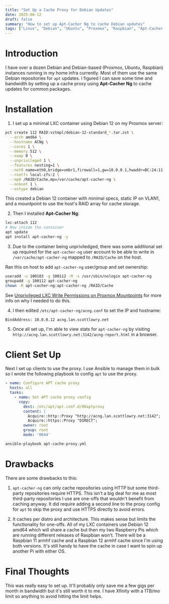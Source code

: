 ```yaml
---
title: "Set Up a Cache Proxy for Debian Updates"
date: 2025-06-12
draft: false
summary: "How to set up Apt-Cacher Ng to cache Debian updates"
tags: ["Linux", "Debian", "Ubuntu", "Proxmox", "Raspbian", "Apt-Cacher Ng"]
---
```


# Introduction

I have over a dozen Debian and Debian-based (Proxmox, Ubuntu, Raspbian) instances running in my home infra currently. Most of them use the same Debian repositories for `apt` updates. I figured I can save some time and bandwidth by setting up a cache proxy using **Apt-Cacher Ng** to cache updates for common packages. 

# Installation

1. I set up a minimal LXC container using Debian 12 on my Proxmox server:
```bash
pct create 112 RAID:vztmpl/debian-12-standard_*.tar.zst \
  --arch amd64 \
  --hostname ACNg \
  --cores 1 \
  --memory 512 \
  --swap 0 \
  --unprivileged 1 \
  --features nesting=1 \
  --net0 name=eth0,bridge=vmbr1,firewall=1,gw=10.0.0.1,hwaddr=BC:24:11:D5:5A:6A,ip=10.0.0.12/24,tag=1,type=veth \
  --rootfs local-zfs:2 \
  --mp0 /RAID/Cache,mp=/var/cache/apt-cacher-ng \
  --onboot 1 \
  --ostype debian
```
This created a Debian 12 container with minimal specs, static IP on VLAN1, and a mountpoint to use the host's RAID array for cache storage.

2. Then I installed **Apt-Cacher Ng**:
```bash
lxc-attach 112
# Now inside the container
apt update
apt install apt-cacher-ng -y
```

3. Due to the container being unpriviledged, there was some additional set up required for the `apt-cacher-ng` user account to be able to write in `/var/cache/apt-cacher-ng` mapped to `/RAID/Cache` on the host.

Ran this on host to add `apt-cacher-ng` user/group and set ownership:
```bash
useradd -u 100103 -g 100112 -M -s /usr/sbin/nologin apt-cacher-ng
groupadd -g 100112 apt-cacher-ng
chown -R apt-cacher-ng:apt-cacher-ng /RAID/Cache
```

See [Unprivileged LXC Write Permissions on Proxmox Mountpoints](/posts/unpriviledged-lxc-write-permissions/) for more info on why I needed to do this.

4. I then edited `/etc/apt-cacher-ng/acng.conf` to set the IP and hostname:
```
BindAddress: 10.0.0.12 acng.lan.scottlowry.net
```

5. Once all set up, I'm able to view stats for `apt-cacher-ng` by visiting `http://acng.lan.scottlowry.net:3142/acng-report.html` in a browser. 

# Client Set Up

Next I set up clients to use the proxy. I use Ansible to manage them in bulk so I wrote the following playbook to config `apt` to use the proxy.
```yaml
- name: Configure APT cache proxy
  hosts: all
  tasks:
    - name: Set APT cache proxy config
      copy:
        dest: /etc/apt/apt.conf.d/00aptproxy
        content: |
          Acquire::http::Proxy "http://acng.lan.scottlowry.net:3142";
          Acquire::https::Proxy "DIRECT";
        owner: root
        group: root
        mode: '0644'
```
```bash
ansible-playbook apt-cache-proxy.yml
```

#  Drawbacks

There are some drawbacks to this:
1. `apt-cacher-ng` can only cache repositories using HTTP but some third-party repositories require HTTPS. This isn't a big deal for me as most third-party repositories I use are one-offs that wouldn't benefit from caching anyway. It did require adding a second line to the proxy config for `apt` to skip the proxy and use HTTPS directly to avoid errors. 

2. It caches per distro and architecture. This makes sense but limits the functionality for one-offs. All of my LXC containers use Debian 12 amd64 which will share a cache but then my two Raspberry Pis which are running different releases of Raspbian won't. There will be a Raspbian 11 armhf cache and a Raspbian 12 armhf cache since I'm using both versions. It's still handy to have the cache in case I want to spin up another Pi with either OS. 

# Final Thoughts

This was really easy to set up. It'll probably only save me a few gigs per month in bandwidth but it's still worth it to me. I have Xfinity with a 1TB/mo limit so anything to avoid hitting the limit helps. 